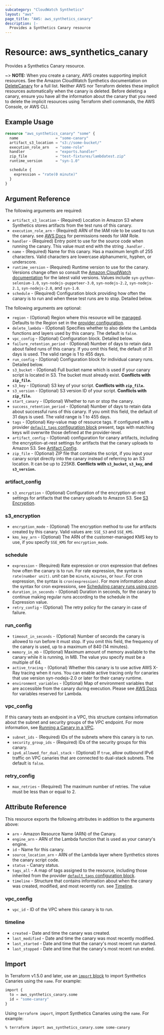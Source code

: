 ```yaml
---
subcategory: "CloudWatch Synthetics"
layout: "aws"
page_title: "AWS: aws_synthetics_canary"
description: |-
  Provides a Synthetics Canary resource
---
```


# Resource: aws_synthetics_canary

Provides a Synthetics Canary resource.

~> **NOTE:** When you create a canary, AWS creates supporting implicit resources. See the Amazon CloudWatch Synthetics documentation on [DeleteCanary](https://docs.aws.amazon.com/AmazonSynthetics/latest/APIReference/API_DeleteCanary.html) for a full list. Neither AWS nor Terraform deletes these implicit resources automatically when the canary is deleted. Before deleting a canary, ensure you have all the information about the canary that you need to delete the implicit resources using Terraform shell commands, the AWS Console, or AWS CLI.

## Example Usage

```terraform
resource "aws_synthetics_canary" "some" {
  name                 = "some-canary"
  artifact_s3_location = "s3://some-bucket/"
  execution_role_arn   = "some-role"
  handler              = "exports.handler"
  zip_file             = "test-fixtures/lambdatest.zip"
  runtime_version      = "syn-1.0"

  schedule {
    expression = "rate(0 minute)"
  }
}
```

## Argument Reference

The following arguments are required:

* `artifact_s3_location` - (Required) Location in Amazon S3 where Synthetics stores artifacts from the test runs of this canary.
* `execution_role_arn` - (Required) ARN of the IAM role to be used to run the canary. see [AWS Docs](https://docs.aws.amazon.com/AmazonSynthetics/latest/APIReference/API_CreateCanary.html#API_CreateCanary_RequestSyntax) for permissions needs for IAM Role.
* `handler` - (Required) Entry point to use for the source code when running the canary. This value must end with the string `.handler` .
* `name` - (Required) Name for this canary. Has a maximum length of 255 characters. Valid characters are lowercase alphanumeric, hyphen, or underscore.
* `runtime_version` - (Required) Runtime version to use for the canary. Versions change often so consult the [Amazon CloudWatch documentation](https://docs.aws.amazon.com/AmazonCloudWatch/latest/monitoring/CloudWatch_Synthetics_Canaries_Library.html) for the latest valid versions. Values include `syn-python-selenium-1.0`, `syn-nodejs-puppeteer-3.0`, `syn-nodejs-2.2`, `syn-nodejs-2.1`, `syn-nodejs-2.0`, and `syn-1.0`.
* `schedule` -  (Required) Configuration block providing how often the canary is to run and when these test runs are to stop. Detailed below.

The following arguments are optional:

* `region` - (Optional) Region where this resource will be [managed](https://docs.aws.amazon.com/general/latest/gr/rande.html#regional-endpoints). Defaults to the Region set in the [provider configuration](https://registry.terraform.io/providers/hashicorp/aws/latest/docs#aws-configuration-reference).
* `delete_lambda` - (Optional)  Specifies whether to also delete the Lambda functions and layers used by this canary. The default is `false`.
* `vpc_config` - (Optional) Configuration block. Detailed below.
* `failure_retention_period` - (Optional) Number of days to retain data about failed runs of this canary. If you omit this field, the default of 31 days is used. The valid range is 1 to 455 days.
* `run_config` - (Optional) Configuration block for individual canary runs. Detailed below.
* `s3_bucket` - (Optional) Full bucket name which is used if your canary script is located in S3. The bucket must already exist. **Conflicts with `zip_file`.**
* `s3_key` - (Optional) S3 key of your script. **Conflicts with `zip_file`.**
* `s3_version` - (Optional) S3 version ID of your script. **Conflicts with `zip_file`.**
* `start_canary` - (Optional) Whether to run or stop the canary.
* `success_retention_period` - (Optional) Number of days to retain data about successful runs of this canary. If you omit this field, the default of 31 days is used. The valid range is 1 to 455 days.
* `tags` - (Optional) Key-value map of resource tags. If configured with a provider [`default_tags` configuration block](https://registry.terraform.io/providers/hashicorp/aws/latest/docs#default_tags-configuration-block) present, tags with matching keys will overwrite those defined at the provider-level.
* `artifact_config` - (Optional) configuration for canary artifacts, including the encryption-at-rest settings for artifacts that the canary uploads to Amazon S3. See [Artifact Config](#artifact_config).
* `zip_file` - (Optional) ZIP file that contains the script, if you input your canary script directly into the canary instead of referring to an S3 location. It can be up to 225KB. **Conflicts with `s3_bucket`, `s3_key`, and `s3_version`.**

### artifact_config

* `s3_encryption` - (Optional) Configuration of the encryption-at-rest settings for artifacts that the canary uploads to Amazon S3. See [S3 Encryption](#s3_encryption).

### s3_encryption

* `encryption_mode` - (Optional) The encryption method to use for artifacts created by this canary. Valid values are: `SSE_S3` and `SSE_KMS`.
* `kms_key_arn` - (Optional) The ARN of the customer-managed KMS key to use, if you specify `SSE_KMS` for `encryption_mode`.

### schedule

* `expression` - (Required) Rate expression or cron expression that defines how often the canary is to run. For rate expression, the syntax is `rate(number unit)`. _unit_ can be `minute`, `minutes`, or `hour`. For cron expression, the syntax is `cron(expression)`. For more information about the syntax for cron expressions, see [Scheduling canary runs using cron](https://docs.aws.amazon.com/AmazonCloudWatch/latest/monitoring/CloudWatch_Synthetics_Canaries_cron.html).
* `duration_in_seconds` - (Optional) Duration in seconds, for the canary to continue making regular runs according to the schedule in the Expression value.
* `retry_config` - (Optional) The retry policy for the canary in case of failure.

### run_config

* `timeout_in_seconds` - (Optional) Number of seconds the canary is allowed to run before it must stop. If you omit this field, the frequency of the canary is used, up to a maximum of 840 (14 minutes).
* `memory_in_mb` - (Optional) Maximum amount of memory available to the canary while it is running, in MB. The value you specify must be a multiple of 64.
* `active_tracing` - (Optional) Whether this canary is to use active AWS X-Ray tracing when it runs. You can enable active tracing only for canaries that use version syn-nodejs-2.0 or later for their canary runtime.
* `environment_variables` - (Optional) Map of environment variables that are accessible from the canary during execution. Please see [AWS Docs](https://docs.aws.amazon.com/lambda/latest/dg/configuration-envvars.html#configuration-envvars-runtime) for variables reserved for Lambda.

### vpc_config

If this canary tests an endpoint in a VPC, this structure contains information about the subnet and security groups of the VPC endpoint. For more information, see [Running a Canary in a VPC](https://docs.aws.amazon.com/AmazonCloudWatch/latest/monitoring/CloudWatch_Synthetics_Canaries_VPC.html).

* `subnet_ids` - (Required) IDs of the subnets where this canary is to run.
* `security_group_ids` - (Required) IDs of the security groups for this canary.
* `ipv6_allowed_for_dual_stack` - (Optional)  If `true`, allow outbound IPv6 traffic on VPC canaries that are connected to dual-stack subnets. The default is `false`.

### retry_config

* `max_retries` - (Required) The maximum number of retries. The value must be less than or equal to 2.

## Attribute Reference

This resource exports the following attributes in addition to the arguments above:

* `arn` - Amazon Resource Name (ARN) of the Canary.
* `engine_arn` - ARN of the Lambda function that is used as your canary's engine.
* `id` - Name for this canary.
* `source_location_arn` - ARN of the Lambda layer where Synthetics stores the canary script code.
* `status` - Canary status.
* `tags_all` - A map of tags assigned to the resource, including those inherited from the provider [`default_tags` configuration block](https://registry.terraform.io/providers/hashicorp/aws/latest/docs#default_tags-configuration-block).
* `timeline` - Structure that contains information about when the canary was created, modified, and most recently run. see [Timeline](#timeline).

### vpc_config

* `vpc_id` - ID of the VPC where this canary is to run.

### timeline

* `created` - Date and time the canary was created.
* `last_modified` - Date and time the canary was most recently modified.
* `last_started` - Date and time that the canary's most recent run started.
* `last_stopped` - Date and time that the canary's most recent run ended.

## Import

In Terraform v1.5.0 and later, use an [`import` block](https://developer.hashicorp.com/terraform/language/import) to import Synthetics Canaries using the `name`. For example:

```terraform
import {
  to = aws_synthetics_canary.some
  id = "some-canary"
}
```

Using `terraform import`, import Synthetics Canaries using the `name`. For example:

```console
% terraform import aws_synthetics_canary.some some-canary
```
